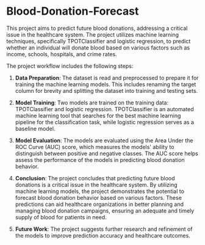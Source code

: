 # Blood-Donation-Forecast
This  project aims to predict future blood donations, addressing a critical issue in the healthcare system. The project utilizes machine learning techniques, specifically TPOTClassifier and logistic regression, to predict whether an individual will donate blood based on various factors such as income, schools, hospitals, and crime rates.

The project workflow includes the following steps:

1. **Data Preparation**: The dataset is read and preprocessed to prepare it for training the machine learning models. This includes renaming the target column for brevity and splitting the dataset into training and testing sets.

2. **Model Training**: Two models are trained on the training data: TPOTClassifier and logistic regression. TPOTClassifier is an automated machine learning tool that searches for the best machine learning pipeline for the classification task, while logistic regression serves as a baseline model.

3. **Model Evaluation**: The models are evaluated using the Area Under the ROC Curve (AUC) score, which measures the models' ability to distinguish between positive and negative classes. The AUC score helps assess the performance of the models in predicting blood donation behavior.

4. **Conclusion**: The project concludes that predicting future blood donations is a critical issue in the healthcare system. By utilizing machine learning models, the project demonstrates the potential to forecast blood donation behavior based on various factors. These predictions can aid healthcare organizations in better planning and managing blood donation campaigns, ensuring an adequate and timely supply of blood for patients in need.

5. **Future Work**: The project suggests further research and refinement of the models to improve prediction accuracy and healthcare outcomes.

